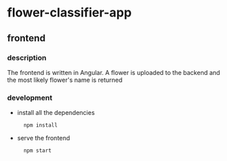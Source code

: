 # flower-classifier-app

## frontend

### description
The frontend is written in Angular. A flower is uploaded to the backend and the most likely flower's name is returned

### development

- install all the dependencies

        npm install

- serve the frontend
     
        npm start